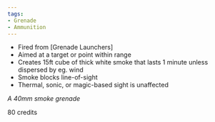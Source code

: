 ```yaml
---
tags:
- Grenade
- Ammunition
---
```

- Fired from [Grenade Launchers]
- Aimed at a target or point within range
- Creates 15ft cube of thick white smoke that lasts 1 minute unless dispersed by eg. wind
- Smoke blocks line-of-sight
- Thermal, sonic, or magic-based sight is unaffected 

*A 40mm smoke grenade*

80 credits
